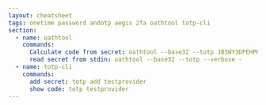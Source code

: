 ```yaml
---
layout: cheatsheet
tags: onetime password andotp aegis 2fa oathtool totp-cli
section:
  - name: oathtool
    commands:
      Calculate code from secret: oathtool --base32 --totp JBSWY3DPEHPK3PXP --verbose
      read secret from stdin: oathtool --base32 --totp --verbose -
  - name: totp-cli
    commands:
      add secret: totp add testprovider
      show code: totp testprovider
---
```

